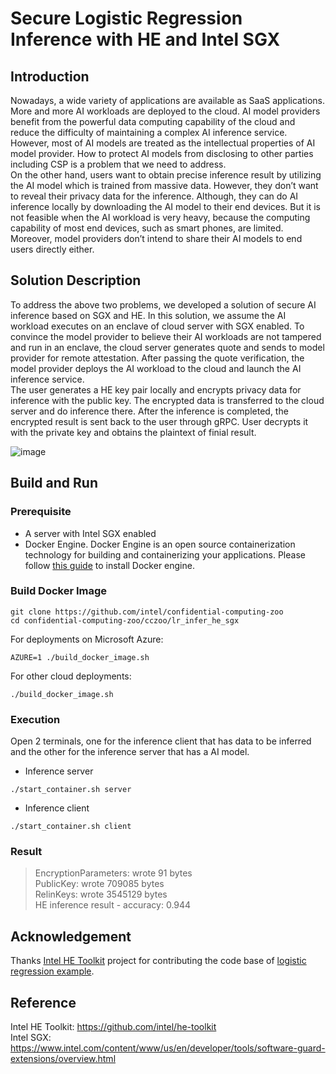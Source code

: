 # Secure Logistic Regression Inference with HE and Intel SGX
## Introduction
Nowadays, a wide variety of applications are available as SaaS applications. More and more AI workloads are deployed to the cloud. 
AI model providers benefit from the powerful data computing capability of the cloud and reduce the difficulty of maintaining a complex AI inference service. 
However, most of AI models are treated as the intellectual properties of AI model provider. 
How to protect AI models from disclosing to other parties including CSP is a problem that we need to address.  
On the other hand, users want to obtain precise inference result by utilizing the AI model which is trained from massive data. 
However, they don’t want to reveal their privacy data for the inference. Although, they can do AI inference locally by downloading the AI model to their end devices. 
But it is not feasible when the AI workload is very heavy, because the computing capability of most end devices, such as smart phones, are limited. 
Moreover, model providers don’t intend to share their AI models to end users directly either.

## Solution Description
To address the above two problems, we developed a solution of secure AI inference based on SGX and HE. In this solution, we assume the AI workload executes on an enclave of cloud server with SGX enabled. 
To convince the model provider to believe their AI workloads are not tampered and run in an enclave, the cloud server generates quote and sends to model provider for remote attestation. 
After passing the quote verification, the model provider deploys the AI workload to the cloud and launch the AI inference service.  
The user generates a HE key pair locally and encrypts privacy data for inference with the public key. The encrypted data is transferred to the cloud server and do inference there. 
After the inference is completed, the encrypted result is sent back to the user through gRPC. User decrypts it with the private key and obtains the plaintext of finial result.

![image](https://user-images.githubusercontent.com/27326867/197438740-9923ca2e-0911-40a0-bf5e-d0bcebc78609.png)

## Build and Run
### Prerequisite
- A server with Intel SGX enabled
- Docker Engine. Docker Engine is an open source containerization technology for
  building and containerizing your applications.
  Please follow [this guide](https://docs.docker.com/engine/install/ubuntu/#install-using-the-convenience-script)
  to install Docker engine.
### Build Docker Image
```
git clone https://github.com/intel/confidential-computing-zoo
cd confidential-computing-zoo/cczoo/lr_infer_he_sgx
```
For deployments on Microsoft Azure:
```shell
AZURE=1 ./build_docker_image.sh
```
For other cloud deployments:
```shell
./build_docker_image.sh
```
### Execution
Open 2 terminals, one for the inference client that has data to be inferred and the other for the inference server that has a AI model.
- Inference server
```
./start_container.sh server
```
- Inference client
```
./start_container.sh client
```
### Result
>EncryptionParameters: wrote 91 bytes  
PublicKey: wrote 709085 bytes  
RelinKeys: wrote 3545129 bytes  
HE inference result - accuracy: 0.944  



## Acknowledgement
Thanks [Intel HE Toolkit](https://github.com/intel/he-toolkit) project for contributing the code base of [logistic regression example](https://github.com/intel/he-toolkit/tree/main/he-samples/examples/logistic-regression).

## Reference
Intel HE Toolkit: https://github.com/intel/he-toolkit  
Intel SGX: https://www.intel.com/content/www/us/en/developer/tools/software-guard-extensions/overview.html
